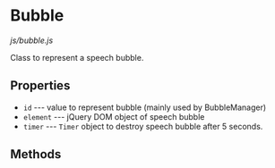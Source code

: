 Bubble
======
*js/bubble.js*

Class to represent a speech bubble.

Properties
----------
* `id` --- value to represent bubble (mainly used by BubbleManager)
* `element` --- jQuery DOM object of speech bubble
* `timer` --- `Timer` object to destroy speech bubble after 5 seconds.

Methods
-------
